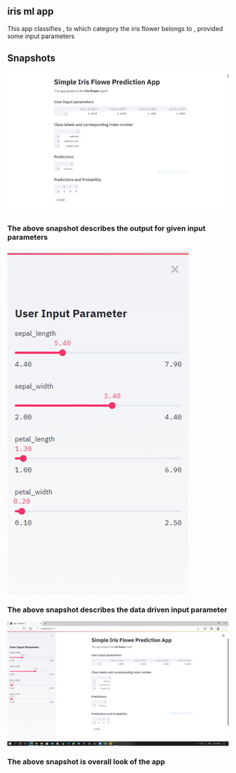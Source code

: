 ## iris ml app

This app classifies , to which category the iris flower belongs to , provided some input parameters

## Snapshots
![](images/ir1.PNG)
### The above snapshot describes the output for given input parameters

![](images/ir2.PNG)

### The above snapshot describes the data driven input parameter 

![](images/ir3.PNG)
### The above snapshot is overall look of the app